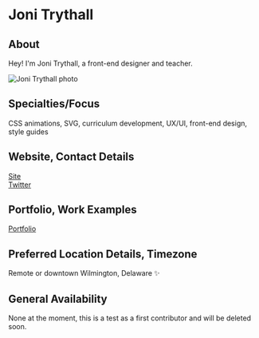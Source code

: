 # Joni Trythall 

## About
Hey! I'm Joni Trythall, a front-end designer and teacher.  

![Joni Trythall photo](https://pbs.twimg.com/profile_images/772522912326623232/HX5oUn92_400x400.jpg) <!-- add a link to a photo within the parenthesis! -->

## Specialties/Focus
CSS animations, SVG, curriculum development, UX/UI, front-end design, style guides

## Website, Contact Details
[Site](http://jonibologna.com/)<br>
[Twitter](https://twitter.com/JoniTrythall)

## Portfolio, Work Examples 
[Portfolio](http://jonibologna.work/)

## Preferred Location Details, Timezone
Remote or downtown Wilmington, Delaware ✨

## General Availability 
None at the moment, this is a test as a first contributor and will be deleted soon. 
